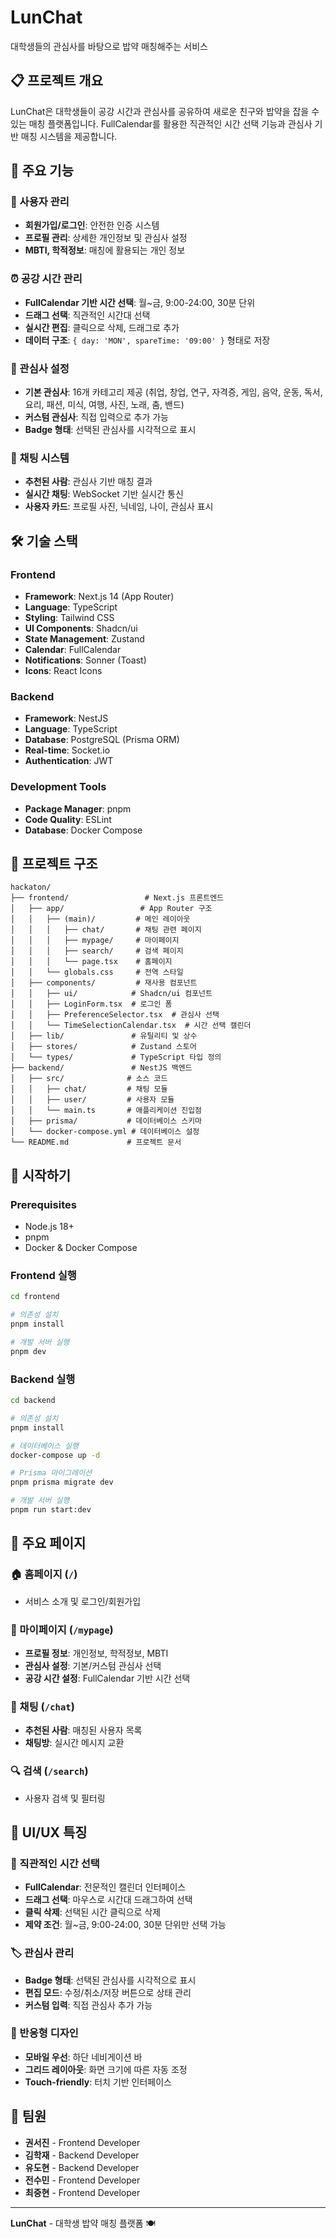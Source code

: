 # LunChat

대학생들의 관심사를 바탕으로 밥약 매칭해주는 서비스

## 📋 프로젝트 개요

LunChat은 대학생들이 공강 시간과 관심사를 공유하여 새로운 친구와 밥약을 잡을 수 있는 매칭 플랫폼입니다. FullCalendar를 활용한 직관적인 시간 선택 기능과 관심사 기반 매칭 시스템을 제공합니다.

## 🚀 주요 기능

### 👤 사용자 관리

- **회원가입/로그인**: 안전한 인증 시스템
- **프로필 관리**: 상세한 개인정보 및 관심사 설정
- **MBTI, 학적정보**: 매칭에 활용되는 개인 정보

### ⏰ 공강 시간 관리

- **FullCalendar 기반 시간 선택**: 월~금, 9:00-24:00, 30분 단위
- **드래그 선택**: 직관적인 시간대 선택
- **실시간 편집**: 클릭으로 삭제, 드래그로 추가
- **데이터 구조**: `{ day: 'MON', spareTime: '09:00' }` 형태로 저장

### 🎯 관심사 설정

- **기본 관심사**: 16개 카테고리 제공 (취업, 창업, 연구, 자격증, 게임, 음악, 운동, 독서, 요리, 패션, 미식, 여행, 사진, 노래, 춤, 밴드)
- **커스텀 관심사**: 직접 입력으로 추가 가능
- **Badge 형태**: 선택된 관심사를 시각적으로 표시

### 💬 채팅 시스템

- **추천된 사람**: 관심사 기반 매칭 결과
- **실시간 채팅**: WebSocket 기반 실시간 통신
- **사용자 카드**: 프로필 사진, 닉네임, 나이, 관심사 표시

## 🛠 기술 스택

### Frontend

- **Framework**: Next.js 14 (App Router)
- **Language**: TypeScript
- **Styling**: Tailwind CSS
- **UI Components**: Shadcn/ui
- **State Management**: Zustand
- **Calendar**: FullCalendar
- **Notifications**: Sonner (Toast)
- **Icons**: React Icons

### Backend

- **Framework**: NestJS
- **Language**: TypeScript
- **Database**: PostgreSQL (Prisma ORM)
- **Real-time**: Socket.io
- **Authentication**: JWT

### Development Tools

- **Package Manager**: pnpm
- **Code Quality**: ESLint
- **Database**: Docker Compose

## 📁 프로젝트 구조

```
hackaton/
├── frontend/                 # Next.js 프론트엔드
│   ├── app/                 # App Router 구조
│   │   ├── (main)/         # 메인 레이아웃
│   │   │   ├── chat/       # 채팅 관련 페이지
│   │   │   ├── mypage/     # 마이페이지
│   │   │   ├── search/     # 검색 페이지
│   │   │   └── page.tsx    # 홈페이지
│   │   └── globals.css     # 전역 스타일
│   ├── components/         # 재사용 컴포넌트
│   │   ├── ui/            # Shadcn/ui 컴포넌트
│   │   ├── LoginForm.tsx  # 로그인 폼
│   │   ├── PreferenceSelector.tsx  # 관심사 선택
│   │   └── TimeSelectionCalendar.tsx  # 시간 선택 캘린더
│   ├── lib/               # 유틸리티 및 상수
│   ├── stores/            # Zustand 스토어
│   └── types/             # TypeScript 타입 정의
├── backend/               # NestJS 백엔드
│   ├── src/              # 소스 코드
│   │   ├── chat/         # 채팅 모듈
│   │   ├── user/         # 사용자 모듈
│   │   └── main.ts       # 애플리케이션 진입점
│   ├── prisma/           # 데이터베이스 스키마
│   └── docker-compose.yml # 데이터베이스 설정
└── README.md             # 프로젝트 문서
```

## 🚀 시작하기

### Prerequisites

- Node.js 18+
- pnpm
- Docker & Docker Compose

### Frontend 실행

```bash
cd frontend

# 의존성 설치
pnpm install

# 개발 서버 실행
pnpm dev
```

### Backend 실행

```bash
cd backend

# 의존성 설치
pnpm install

# 데이터베이스 실행
docker-compose up -d

# Prisma 마이그레이션
pnpm prisma migrate dev

# 개발 서버 실행
pnpm run start:dev
```

## 📱 주요 페이지

### 🏠 홈페이지 (`/`)

- 서비스 소개 및 로그인/회원가입

### 👤 마이페이지 (`/mypage`)

- **프로필 정보**: 개인정보, 학적정보, MBTI
- **관심사 설정**: 기본/커스텀 관심사 선택
- **공강 시간 설정**: FullCalendar 기반 시간 선택

### 💬 채팅 (`/chat`)

- **추천된 사람**: 매칭된 사용자 목록
- **채팅방**: 실시간 메시지 교환

### 🔍 검색 (`/search`)

- 사용자 검색 및 필터링

## 🎨 UI/UX 특징

### 🎯 직관적인 시간 선택

- **FullCalendar**: 전문적인 캘린더 인터페이스
- **드래그 선택**: 마우스로 시간대 드래그하여 선택
- **클릭 삭제**: 선택된 시간 클릭으로 삭제
- **제약 조건**: 월~금, 9:00-24:00, 30분 단위만 선택 가능

### 🏷 관심사 관리

- **Badge 형태**: 선택된 관심사를 시각적으로 표시
- **편집 모드**: 수정/취소/저장 버튼으로 상태 관리
- **커스텀 입력**: 직접 관심사 추가 가능

### 📱 반응형 디자인

- **모바일 우선**: 하단 네비게이션 바
- **그리드 레이아웃**: 화면 크기에 따른 자동 조정
- **Touch-friendly**: 터치 기반 인터페이스

## 👥 팀원

- **권서진** - Frontend Developer
- **김학재** - Backend Developer
- **유도현** - Backend Developer
- **전수민** - Frontend Developer
- **최중현** - Frontend Developer

---

**LunChat** - 대학생 밥약 매칭 플랫폼 🍽️
